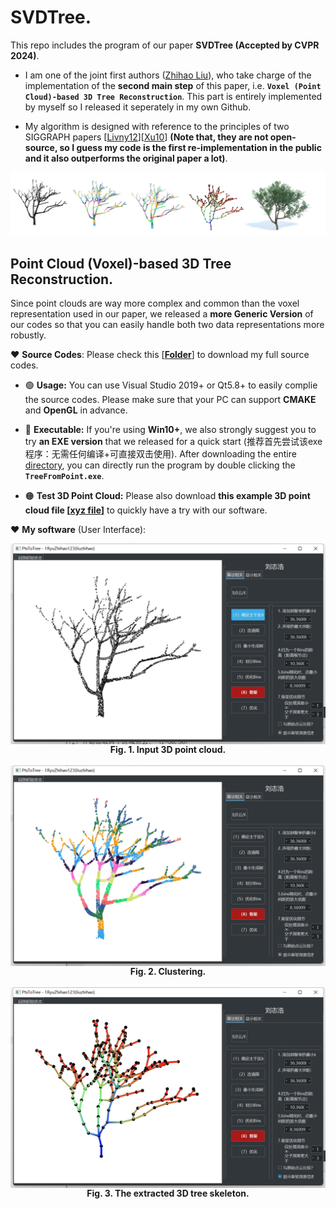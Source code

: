 # SVDTree.

This repo includes the program of our paper **SVDTree (Accepted by CVPR 2024)**.

- I am one of the joint first authors ([Zhihao Liu](https://ryuzhihao123.github.io/)), who take charge of the implementation of the **second main step** of this paper, i.e. **``Voxel (Point Cloud)-based 3D Tree Reconstruction``**.
This part is entirely implemented by myself so I released it seperately in my own Github.

- My algorithm is designed with reference to the principles of two SIGGRAPH papers [[Livny12](https://dl.acm.org/doi/10.1145/1866158.1866177)][[Xu10](https://dl.acm.org/doi/10.1145/1289603.1289610)] **(Note that, they are not open-source, so I guess my code is the first re-implementation in the public and it also outperforms the original paper a lot)**.

![image info](https://github.com/RyuZhihao123/SVDTree/blob/main/Fig_0.png)

## Point Cloud (Voxel)-based 3D Tree Reconstruction. 

Since point clouds are way more complex and common than the voxel representation used in our paper, we released a **more Generic Version** of our codes so that you can easily handle both two data representations more robustly. 


:heart: **Source Codes**: Please check this [**[Folder](https://github.com/RyuZhihao123/SVDTree/tree/main/TreeFromPoints_codes)**] to download my full source codes. 

- 🟢 **Usage:** You can use Visual Studio 2019+ or Qt5.8+ to easily complie the source codes. Please make sure that your PC can support **CMAKE** and **OpenGL** in advance.

- 🔵 **Executable:** If you're using **Win10+**, we also strongly suggest you to try **an EXE version** that we released for a quick start (推荐首先尝试该exe程序：无需任何编译+可直接双击使用). After downloading the entire [directory](https://github.com/RyuZhihao123/SVDTree/tree/main/TreeFromPoints_exe), you can directly run the program by double clicking the **``TreeFromPoint.exe``**.

- 🟠 **Test 3D Point Cloud:** Please also download **this example 3D point cloud file [[xyz file](https://github.com/RyuZhihao123/SVDTree/blob/main/Tree1_input.xyz)]** to quickly have a try with our software.



:heart: **My software** (User Interface):

<div align=center>
<img src="https://github.com/RyuZhihao123/SVDTree/blob/main/Fig_UI_1.png" width = "700" alt="ack" title="dasdasdsa title" align=center />
<br/><center><b>Fig. 1. Input 3D point cloud.</b></center>
</div>
<br/>
<div align=center>
<img src="https://github.com/RyuZhihao123/SVDTree/blob/main/Fig_UI_2.png" width = "700" alt="ack" title="dasdasdsa title" align=center />
<br/><center><b>Fig. 2. Clustering.</b></center>
</div>
<br/>
<div align=center>
<img src="https://github.com/RyuZhihao123/SVDTree/blob/main/Fig_UI_3.png" width = "700" alt="ack" title="dasdasdsa title" align=center />
<br/><center><b>Fig. 3. The extracted 3D tree skeleton.</b></center>
</div>
<br/>

